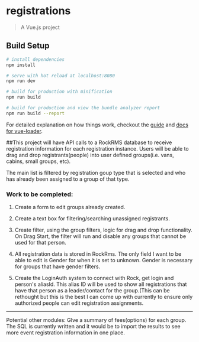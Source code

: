 # registrations

> A Vue.js project

## Build Setup

``` bash
# install dependencies
npm install

# serve with hot reload at localhost:8080
npm run dev

# build for production with minification
npm run build

# build for production and view the bundle analyzer report
npm run build --report
```

For detailed explanation on how things work, checkout the [guide](http://vuejs-templates.github.io/webpack/) and [docs for vue-loader](http://vuejs.github.io/vue-loader).

##This project will have API calls to a RockRMS database to receive registration information for each registration instance.  Users will be able to drag and drop registrants(people) into user defined groups(i.e. vans, cabins, small groups, etc).

The main list is filtered by registration goup type that is selected and who has already been assigned to a group of that type.


### Work to be completed:

  1. Create a form to edit groups already created.
  
  2. Create a text box for filtering/searching unassigned registrants.
  
  3. Create filter, using the group filters, logic for drag and drop functionality.  On Drag Start, the filter will run and disable any groups that cannot be used for that person.

  4. All registration data is stored in RockRms.  The only field I want to be able to edit is Gender for when it is set to unknown.  Gender is necessary for groups that have gender filters.

  5. Create the LoginAuth system to connect with Rock, get login and person's aliasId.  This alias ID will be used to show all registrations that have that person as a leader/contact for the group.(This can be rethought but this is the best I can come up with currently to ensure only authorized people can edit registration assignments.

  -----
  Potential other modules:
    GIve a summary of fees(options) for each group. The SQL is currently written and it would be to import the results to see more event registration information in one place.
